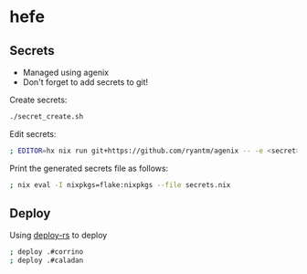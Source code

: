 # hefe

## Secrets

- Managed using agenix
- Don't forget to add secrets to git!

Create secrets:
```bash
./secret_create.sh
```

Edit secrets:

```bash
; EDITOR=hx nix run git+https://github.com/ryantm/agenix -- -e <secret>
```

Print the generated secrets file as follows:

```bash
; nix eval -I nixpkgs=flake:nixpkgs --file secrets.nix
```

## Deploy

Using [deploy-rs](https://github.com/serokell/deploy-rs) to deploy

```bash
; deploy .#corrino
; deploy .#caladan
```

